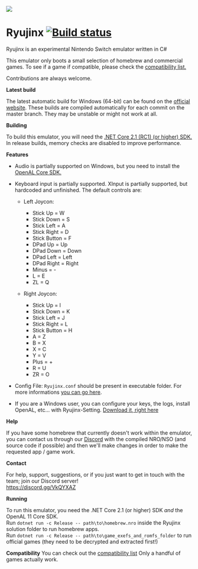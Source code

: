 ![](https://ryujinx.github.io/static/img/Ryujinx_logo_128.png)
# Ryujinx [![Build status](https://ci.appveyor.com/api/projects/status/ssg4jwu6ve3k594s?svg=true)](https://ci.appveyor.com/project/gdkchan/ryujinx)

Ryujinx is an experimental Nintendo Switch emulator written in C#

This emulator only boots a small selection of homebrew and commercial games. To see if a game if compatible, please check the [compatibility list.](https://ryujinx.org/#/Compatibility)

Contributions are always welcome.

**Latest build**

The latest automatic build for Windows (64-bit) can be found on the [official website](https://ryujinx.org/#/Build).
These builds are compiled automatically for each commit on the master branch. They may be unstable or might not work at all.  

**Building**

To build this emulator, you will need the [.NET Core 2.1 (RC1) (or higher) SDK.](https://www.microsoft.com/net/download/)
In release builds, memory checks are disabled to improve performance.

**Features**

 - Audio is partially supported on Windows, but you need to install the [OpenAL Core SDK.](https://openal.org/downloads/OpenAL11CoreSDK.zip)

 - Keyboard input is partially supported. XInput is partially supported, but hardcoded and unfinished. The default controls are:
   - Left Joycon:
	 - Stick Up = W
	 - Stick Down = S
	 - Stick Left = A
	 - Stick Right = D
	 - Stick Button = F
	 - DPad Up = Up
	 - DPad Down = Down
	 - DPad Left = Left
	 - DPad Right = Right
	 - Minus = -
	 - L = E
	 - ZL = Q

   - Right Joycon:
	 - Stick Up = I
	 - Stick Down = K
	 - Stick Left = J
	 - Stick Right = L
	 - Stick Button = H
	 - A = Z
	 - B = X
	 - X = C
	 - Y = V
	 - Plus = +
	 - R = U
	 - ZR = O

 - Config File: `Ryujinx.conf` should be present in executable folder.
   For more informations [you can go here](CONFIG.md).

 - If you are a Windows user, you can configure your keys, the logs, install OpenAL, etc... with Ryujinx-Setting.
 [Download it, right here](https://github.com/AcK77/Ryujinx-Settings)

**Help**

If you have some homebrew that currently doesn't work within the emulator, you can contact us through our [Discord](https://discord.gg/VkQYXAZ) with the compiled NRO/NSO (and source code if possible) and then we'll make changes in order to make the requested app / game work.

**Contact**

For help, support, suggestions, or if you just want to get in touch with the team; join our Discord server!  
https://discord.gg/VkQYXAZ

**Running**

To run this emulator, you need the .NET Core 2.1 (or higher) SDK *and* the OpenAL 11 Core SDK.  
Run `dotnet run -c Release -- path\to\homebrew.nro` inside the Ryujinx solution folder to run homebrew apps.  
Run `dotnet run -c Release -- path\to\game_exefs_and_romfs_folder` to run official games (they need to be decrypted and extracted first!)

**Compatibility**
You can check out the [compatibility list](https://ryujinx.org/#/Compatibility) Only a handful of games actually work.
